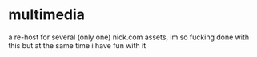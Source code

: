 # multimedia
a re-host for several (only one) nick.com assets, im so fucking done with this but at the same time i have fun with it
